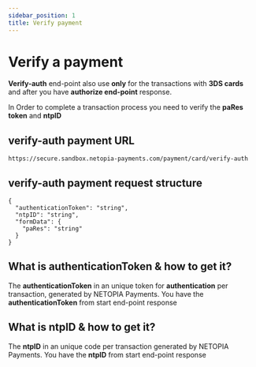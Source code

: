 ```yaml
---
sidebar_position: 1
title: Verify payment
---
```


# Verify a payment
**Verify-auth** end-point also use **only** for the transactions with **3DS cards** and after you have **authorize end-point** response.

In Order to complete a transaction process you need to verify the **paRes token** and **ntpID**

## verify-auth payment URL
```
https://secure.sandbox.netopia-payments.com/payment/card/verify-auth
```

## verify-auth payment request structure  

```
{
  "authenticationToken": "string",
  "ntpID": "string",
  "formData": {
    "paRes": "string"
  }
}
```

## What is authenticationToken & how to get it?
The **authenticationToken** in an unique token for **authentication** per transaction, generated by NETOPIA Payments.
You have the **authenticationToken** from start end-point response 

## What is ntpID & how to get it?
The **ntpID** in an unique code per transaction generated by NETOPIA Payments.
You have the **ntpID** from start end-point response 